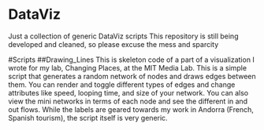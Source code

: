 # DataViz
Just a collection of generic DataViz scripts
This repository is still being developed and cleaned, so please excuse the mess and sparcity

#Scripts
##Drawing_Lines
This is skeleton code of a part of a visualization I wrote for my lab, Changing Places, at the MIT Media Lab.
This is a simple script that generates a random network of nodes and draws edges between them. You can render and toggle different types of edges and change attributes like speed, looping time, and size of your network.
You can also view the mini networks in terms of each node and see the different in and out flows.
While the labels are geared towards my work in Andorra (French, Spanish tourism), the script itself is very generic.
